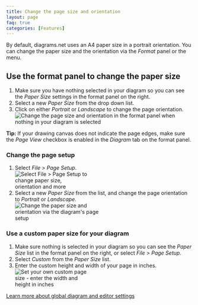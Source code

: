 ```yaml
---
title: Change the page size and orientation
layout: page
faq: true
categories: [Features]
---
```


By default, diagrams.net uses an A4 paper size in a portrait orientation. You can change the paper size and the orientation via the _Format_ panel or the menu. 

## Use the format panel to change the paper size

1. Make sure you have nothing selected in your diagram so you can see the _Paper Size_ settings in the format panel on the right. 
2. Select a new _Paper Size_ from the drop down list.
3. Click on either _Portrait_ or _Landscape_ to change the page orientation. 
<br /><img src="/assets/img/blog/format-panel-page-size-orientation.png" style="max-width:100%;height:auto;" alt="Change the page size and orientation in the format panel when nothing in your diagram is selected">

**Tip:** If your drawing canvas does not indicate the page edges, make sure the _Page View_ checkbox is enabled in the _Diagram_ tab on the format panel.

### Change the page setup

1. Select _File > Page Setup_.
<br /><img src="/assets/img/blog/file-page-setup.png" style="width=100%;max-width:200px;height:auto;" alt="Select File > Page Setup to change paper size, orientation and more">
2. Select a new _Paper Size_ from the list, and change the page orientation to _Portrait_ or _Landscape_.
<br /><img src="/assets/img/blog/page-setup-paper-size.png" style="width=100%;max-width:250px;height:auto;" alt="Change the paper size and orientation via the diagram's page setup">

### Use a custom paper size for your diagram

1. Make sure nothing is selected in your diagram so you can see the _Paper Size_ list in the format panel on the right, or select _File > Page Setup_.
2. Select _Custom_ from the _Paper Size_ list.
3. Enter the custom height and width of your page in inches.
<br /><img src="/assets/img/blog/paper-size-custom.png" style="width=100%;max-width:200px;height:auto;" alt="Set your own custom page size - enter the width and height in inches">

[Learn more about global diagram and editor settings](/doc/faq/diagram-options.html)



